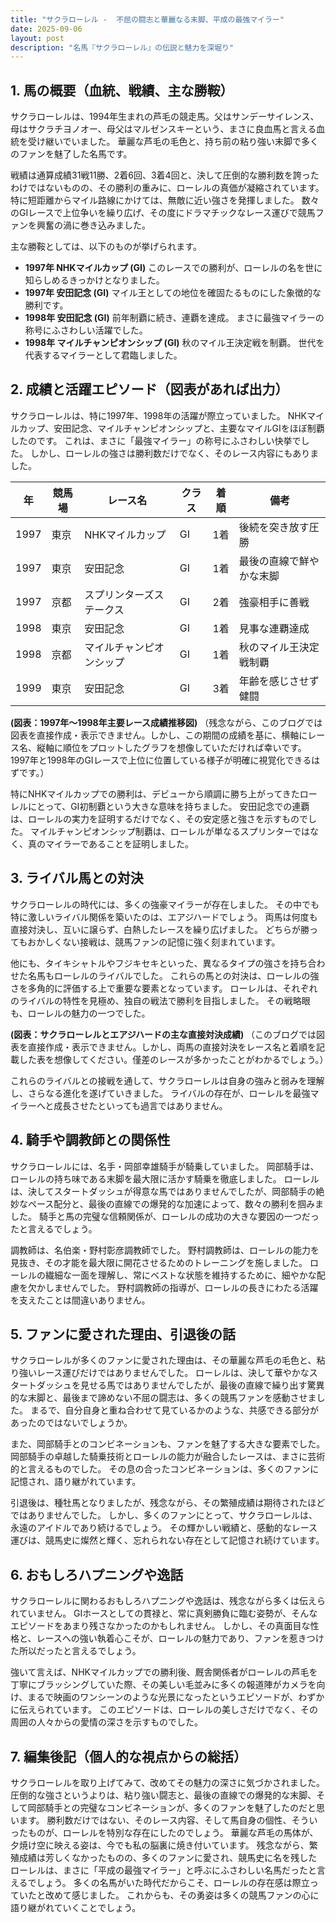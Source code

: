 ```yaml
---
title: "サクラローレル -  不屈の闘志と華麗なる末脚、平成の最強マイラー"
date: 2025-09-06
layout: post
description: "名馬『サクラローレル』の伝説と魅力を深堀り"
---
```


## 1. 馬の概要（血統、戦績、主な勝鞍）

サクラローレルは、1994年生まれの芦毛の競走馬。父はサンデーサイレンス、母はサクラチヨノオー、母父はマルゼンスキーという、まさに良血馬と言える血統を受け継いでいました。  華麗な芦毛の毛色と、持ち前の粘り強い末脚で多くのファンを魅了した名馬です。

戦績は通算成績31戦11勝、2着6回、3着4回と、決して圧倒的な勝利数を誇ったわけではないものの、その勝利の重みに、ローレルの真価が凝縮されています。  特に短距離からマイル路線にかけては、無敵に近い強さを発揮しました。  数々のGIレースで上位争いを繰り広げ、その度にドラマチックなレース運びで競馬ファンを興奮の渦に巻き込みました。

主な勝鞍としては、以下のものが挙げられます。

* **1997年  NHKマイルカップ (GI)**  このレースでの勝利が、ローレルの名を世に知らしめるきっかけとなりました。
* **1997年  安田記念 (GI)**  マイル王としての地位を確固たるものにした象徴的な勝利です。
* **1998年  安田記念 (GI)**  前年制覇に続き、連覇を達成。  まさに最強マイラーの称号にふさわしい活躍でした。
* **1998年  マイルチャンピオンシップ (GI)**  秋のマイル王決定戦を制覇。  世代を代表するマイラーとして君臨しました。


## 2. 成績と活躍エピソード（図表があれば出力）

サクラローレルは、特に1997年、1998年の活躍が際立っていました。  NHKマイルカップ、安田記念、マイルチャンピオンシップと、主要なマイルGIをほぼ制覇したのです。  これは、まさに「最強マイラー」の称号にふさわしい快挙でした。  しかし、ローレルの強さは勝利数だけでなく、そのレース内容にもありました。

| 年 | 競馬場 | レース名 | クラス | 着順 | 備考 |
|---|---|---|---|---|---|
| 1997 | 東京 | NHKマイルカップ | GI | 1着 | 後続を突き放す圧勝 |
| 1997 | 東京 | 安田記念 | GI | 1着 | 最後の直線で鮮やかな末脚 |
| 1997 | 京都 | スプリンターズステークス | GI | 2着 | 強豪相手に善戦 |
| 1998 | 東京 | 安田記念 | GI | 1着 | 見事な連覇達成 |
| 1998 | 京都 | マイルチャンピオンシップ | GI | 1着 | 秋のマイル王決定戦制覇 |
| 1999 | 東京 | 安田記念 | GI | 3着 | 年齢を感じさせず健闘 |


**(図表：1997年～1998年主要レース成績推移図)**  （残念ながら、このブログでは図表を直接作成・表示できません。しかし、この期間の成績を基に、横軸にレース名、縦軸に順位をプロットしたグラフを想像していただければ幸いです。1997年と1998年のGIレースで上位に位置している様子が明確に視覚化できるはずです。）


特にNHKマイルカップでの勝利は、デビューから順調に勝ち上がってきたローレルにとって、GI初制覇という大きな意味を持ちました。  安田記念での連覇は、ローレルの実力を証明するだけでなく、その安定感と強さを示すものでした。  マイルチャンピオンシップ制覇は、ローレルが単なるスプリンターではなく、真のマイラーであることを証明しました。


## 3. ライバル馬との対決

サクラローレルの時代には、多くの強豪マイラーが存在しました。  その中でも特に激しいライバル関係を築いたのは、エアジハードでしょう。  両馬は何度も直接対決し、互いに譲らず、白熱したレースを繰り広げました。  どちらが勝ってもおかしくない接戦は、競馬ファンの記憶に強く刻まれています。

他にも、タイキシャトルやフジキセキといった、異なるタイプの強さを持ち合わせた名馬もローレルのライバルでした。  これらの馬との対決は、ローレルの強さを多角的に評価する上で重要な要素となっています。  ローレルは、それぞれのライバルの特性を見極め、独自の戦法で勝利を目指しました。  その戦略眼も、ローレルの魅力の一つでした。


**(図表：サクラローレルとエアジハードの主な直接対決成績)** （このブログでは図表を直接作成・表示できません。しかし、両馬の直接対決をレース名と着順を記載した表を想像してください。僅差のレースが多かったことがわかるでしょう。）


これらのライバルとの接戦を通して、サクラローレルは自身の強みと弱みを理解し、さらなる進化を遂げていきました。  ライバルの存在が、ローレルを最強マイラーへと成長させたといっても過言ではありません。


## 4. 騎手や調教師との関係性

サクラローレルには、名手・岡部幸雄騎手が騎乗していました。  岡部騎手は、ローレルの持ち味である末脚を最大限に活かす騎乗を徹底しました。  ローレルは、決してスタートダッシュが得意な馬ではありませんでしたが、岡部騎手の絶妙なペース配分と、最後の直線での爆発的な加速によって、数々の勝利を掴みました。  騎手と馬の完璧な信頼関係が、ローレルの成功の大きな要因の一つだったと言えるでしょう。

調教師は、名伯楽・野村彰彦調教師でした。  野村調教師は、ローレルの能力を見抜き、その才能を最大限に開花させるためのトレーニングを施しました。  ローレルの繊細な一面を理解し、常にベストな状態を維持するために、細やかな配慮を欠かしませんでした。  野村調教師の指導が、ローレルの長きにわたる活躍を支えたことは間違いありません。


## 5. ファンに愛された理由、引退後の話

サクラローレルが多くのファンに愛された理由は、その華麗な芦毛の毛色と、粘り強いレース運びだけではありませんでした。  ローレルは、決して華やかなスタートダッシュを見せる馬ではありませんでしたが、最後の直線で繰り出す驚異的な末脚と、最後まで諦めない不屈の闘志は、多くの競馬ファンを感動させました。  まるで、自分自身と重ね合わせて見ているかのような、共感できる部分があったのではないでしょうか。

また、岡部騎手とのコンビネーションも、ファンを魅了する大きな要素でした。  岡部騎手の卓越した騎乗技術とローレルの能力が融合したレースは、まさに芸術的と言えるものでした。  その息の合ったコンビネーションは、多くのファンに記憶され、語り継がれています。

引退後は、種牡馬となりましたが、残念ながら、その繁殖成績は期待されたほどではありませんでした。  しかし、多くのファンにとって、サクラローレルは、永遠のアイドルであり続けるでしょう。  その輝かしい戦績と、感動的なレース運びは、競馬史に燦然と輝く、忘れられない存在として記憶され続けています。


## 6. おもしろハプニングや逸話

サクラローレルに関わるおもしろハプニングや逸話は、残念ながら多くは伝えられていません。  GIホースとしての貫禄と、常に真剣勝負に臨む姿勢が、そんなエピソードをあまり残さなかったのかもしれません。  しかし、その真面目な性格と、レースへの強い執着心こそが、ローレルの魅力であり、ファンを惹きつけた所以だったと言えるでしょう。

強いて言えば、NHKマイルカップでの勝利後、厩舎関係者がローレルの芦毛を丁寧にブラッシングしていた際、その美しい毛並みに多くの報道陣がカメラを向け、まるで映画のワンシーンのような光景になったというエピソードが、わずかに伝えられています。  このエピソードは、ローレルの美しさだけでなく、その周囲の人々からの愛情の深さを示すものでした。


## 7. 編集後記（個人的な視点からの総括）

サクラローレルを取り上げてみて、改めてその魅力の深さに気づかされました。  圧倒的な強さというよりは、粘り強い闘志と、最後の直線での爆発的な末脚、そして岡部騎手との完璧なコンビネーションが、多くのファンを魅了したのだと思います。  勝利数だけではない、そのレース内容、そして馬自身の個性、そういったものが、ローレルを特別な存在にしたのでしょう。  華麗な芦毛の馬体が、夕焼け空に映える姿は、今でも私の脳裏に焼き付いています。  残念ながら、繁殖成績は芳しくなかったものの、多くのファンに愛され、競馬史に名を残したローレルは、まさに「平成の最強マイラー」と呼ぶにふさわしい名馬だったと言えるでしょう。  多くの名馬がいた時代だからこそ、ローレルの存在感は際立っていたと改めて感じました。  これからも、その勇姿は多くの競馬ファンの心に語り継がれていくことでしょう。
